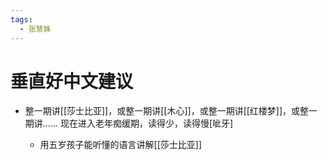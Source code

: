 ```yaml
---
tags:
  - 张慧姝
---
```

# 垂直好中文建议

- 整一期讲\[\[莎士比亚\]\]，或整一期讲\[\[木心\]\]，或整一期讲\[\[红楼梦\]\]，或整一期讲...... 现在进入老年痴缓期，读得少，读得慢\[呲牙\]

   - 用五岁孩子能听懂的语言讲解\[\[莎士比亚\]\]